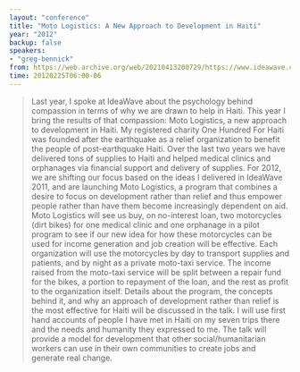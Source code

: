 ```yaml
---
layout: "conference"
title: "Moto Logistics: A New Approach to Development in Haiti"
year: "2012"
backup: false
speakers:
- "greg-bennick"
from: https://web.archive.org/web/20210413200729/https://www.ideawave.ca/2012-conference/moto-logistics-a-new-approach-to-development-in-haiti
time: 20120225T06:00-06
---
```


> Last year, I spoke at IdeaWave about the psychology behind compassion
in terms of why we are drawn to help in Haiti. This year I bring
the results of that compassion: Moto Logistics, a new approach to
development in Haiti. My registered charity One Hundred For Haiti was
founded after the earthquake as a relief organization to benefit the
people of post-earthquake Haiti. Over the last two years we have delivered
tons of supplies to Haiti and helped medical clinics and orphanages via
financial support and delivery of supplies. For 2012, we are shifting
our focus based on the ideas I delivered in IdeaWave 2011, and are
launching Moto Logistics, a program that combines a desire to focus on
development rather than relief and thus empower people rather than have
them become increasingly dependent on aid. Moto Logistics will see us buy,
on no-interest loan, two motorcycles (dirt bikes) for one medical clinic
and one orphanage in a pilot program to see if our new idea for how these
motorcycles can be used for income generation and job creation will be
effective. Each organization will use the motorcycles by day to transport
supplies and patients, and by night as a private moto-taxi service. The
income raised from the moto-taxi service will be split between a repair
fund for the bikes, a portion to repayment of the loan, and the rest
as profit to the organization itself. Details about the program, the
concepts behind it, and why an approach of development rather than relief
is the most effective for Haiti will be discussed in the talk. I will
use first hand accounts of people I have met in Haiti on my seven trips
there and the needs and humanity they expressed to me. The talk will
provide a model for development that other social/humanitarian workers
can use in their own communities to create jobs and generate real change.
